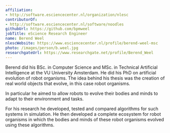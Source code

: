 ```yaml
---
affiliation:
- http://software.esciencecenter.nl/organization/nlesc
contributorOf:
- http://software.esciencecenter.nl/software/noodles
githubUrl: https://github.com/bpmweel
jobTitle: eScience Research Engineer
name: Berend Weel
nlescWebsite: https://www.esciencecenter.nl/profile/berend-weel-msc
photo: /images/person/b.weel.jpg
researchgateUrl: https://www.researchgate.net/profile/Berend_Weel
---
```

Berend did his BSc. in Computer Science and MSc. in Technical Artificial Intelligence at the VU University Amsterdam. He did his PhD on artificial evolution of robot organisms. The idea behind his thesis was the creation of real world objects that evolve, in this case robot organisms.

In particular he aimed to allow robots to evolve their bodies and minds to adapt to their environment and tasks.

For his research he developed, tested and compared algorithms for such systems in simulation. He then developed a complete ecosystem for robot organisms in which the bodies and minds of these robot organisms evolved using these algorithms.

